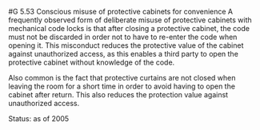 #G 5.53 Conscious misuse of protective cabinets for convenience
A frequently observed form of deliberate misuse of protective cabinets with mechanical code locks is that after closing a protective cabinet, the code must not be discarded in order not to have to re-enter the code when opening it. This misconduct reduces the protective value of the cabinet against unauthorized access, as this enables a third party to open the protective cabinet without knowledge of the code.

Also common is the fact that protective curtains are not closed when leaving the room for a short time in order to avoid having to open the cabinet after return. This also reduces the protection value against unauthorized access.

Status: as of 2005



